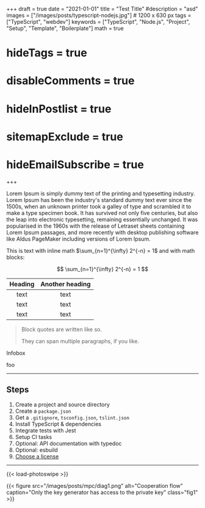+++
draft = true
date = "2021-01-01"
title = "Test Title"
#description = "asd"
images = ["/images/posts/typescript-nodejs.jpg"]  # 1200 x 630 px
tags = ["TypeScript", "webdev"]
keywords = ["TypeScript", "Node.js", "Project", "Setup", "Template", "Boilerplate"]
math = true
# hideTags = true
# disableComments = true
# hideInPostlist = true
# sitemapExclude = true
# hideEmailSubscribe = true
+++

Lorem Ipsum is simply dummy text of the printing and typesetting industry. Lorem Ipsum has been the industry's standard dummy text ever since the 1500s, when an unknown printer took a galley of type and scrambled it to make a type specimen book. It has survived not only five centuries, but also the leap into electronic typesetting, remaining essentially unchanged. It was popularised in the 1960s with the release of Letraset sheets containing Lorem Ipsum passages, and more recently with desktop publishing software like Aldus PageMaker including versions of Lorem Ipsum.


This is text with inline math $\sum_{n=1}^{\infty} 2^{-n} = 1$ and with math blocks:

$$
\sum_{n=1}^{\infty} 2^{-n} = 1
$$

| Heading | Another heading |
| :----:  | :-------------: |
|  text   |      text       |
|  text   |      text       |
|  text   |      text       |

> Block quotes are
> written like so.
>
> They can span multiple paragraphs,
> if you like.

<!--more-->

<div class="infobox1">

Infobox

</div>

foo

---

## Steps

1. Create a project and source directory
1. Create a `package.json`
1. Get a `.gitignore`, `tsconfig.json`, `tslint.json`
1. Install TypeScript & dependencies
1. Integrate tests with Jest
1. Setup CI tasks
1. Optional: API documentation with typedoc
1. Optional: esbuild
1. [Choose a license](https://opensource.guide/legal/#which-open-source-license-is-appropriate-for-my-project)

---

{{< load-photoswipe >}}

{{< figure src="/images/posts/mpc/diag1.png" alt="Cooperation flow" caption="Only the key generator has access to the private key" class="fig1" >}}
